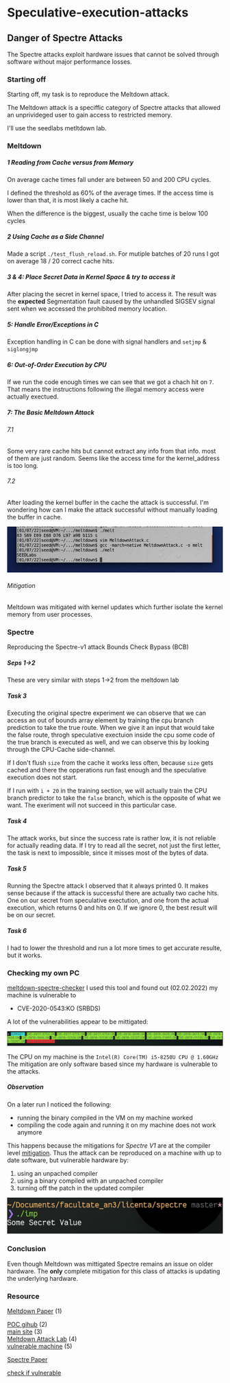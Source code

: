 # Speculative-execution-attacks
## Danger of Spectre Attacks

The Spectre attacks exploit hardware issues that cannot be solved through software
without major performance losses.

### Starting off

Starting off, my task is to reproduce the Meltdown attack.

The Meltdown attack is a speciffic category of Spectre attacks that allowed an unprivideged user to gain access to restricted memory.

I'll use the seedlabs metltdown lab.

### Meltdown

##### 1 Reading from Cache versus from Memory

On average cache times fall under are between 50 and 200 CPU cycles.

I defined the threshold as 60% of the average times. If the access time is
lower than that, it is most likely a cache hit.

When the difference is the biggest, usually the cache time is below 100 cycles

##### 2 Using Cache as a Side Channel

Made a script `./test_flush_reload.sh`. For mutiple batches of 20 runs I got
on average 18 / 20 correct cache hits.

##### 3 & 4: Place Secret Data in Kernel Space & try to access it

After placing the secret in kernel space, I tried to access it. The result was
the **expected** Segmentation fault caused by the unhandled SIGSEV signal sent
when we accessed the prohibited memory location.

##### 5: Handle Error/Exceptions in C

Exception handling in C can be done with signal handlers and `setjmp` & `siglongjmp`

##### 6: Out-of-Order Execution by CPU

If we run the code enough times we can see that we got a chach hit on `7`. That means the instructions following the illegal memory access were actually exectued.

##### 7: The Basic Meltdown Attack

###### 7.1
Some very rare cache hits but cannot extract any info from that info. most of them are just random.
Seems like the access time for the kernel_address is too long.

###### 7.2
After loading the kernel buffer in the cache the attack is successful. I'm wondering how can I make the attack successful without manually loading the buffer in cache.

![proof](./assets/meltdown_success.png)

###### Mitigation

Meltdown was mitigated with kernel updates which further isolate the kernel memory from user processes.

### Spectre

Reproducing the Spectre-v1 attack Bounds Check Bypass (BCB)

##### Seps 1->2

These are very similar with steps 1->2 from the meltdown lab

##### Task 3

Executing the original spectre experiment we can observe that we can access an out of bounds array
element by training the cpu branch prediction to take the true route. When we give it an input that
would take the false route, throgh speculative exectuion inside the cpu some code of the true branch
is executed as well, and we can observe this by looking through the CPU-Cache side-channel.

If I don't flush `size` from the cache it works less often, because `size` gets cached and there the
opperations run fast enough and the speculative execution does not start.

If I run with `i + 20` in the training section, we will actually train the CPU branch predictor to
take the `false` branch, which is the opposite of what we want. The exeriment will not succeed in 
this particular case.

##### Task 4

The attack works, but since the success rate is rather low, it is not reliable for actually reading
data. If I try to read all the secret, not just the first letter, the task is next to impossible,
since it misses most of the bytes of data.

##### Task 5

Running the Spectre attack I observed that it always printed 0. It makes sense because if the attack is successful there are actually two cache hits. One on our secret from speculative exectution, and
one from the actual execution, which returns 0 and hits on 0. If we ignore 0, the best result will be
on our secret.

##### Task 6

I had to lower the threshold and run a lot more times to get accurate resulte, but it works.

### Checking my own PC

[meltdown-spectre-checker](https://github.com/speed47/spectre-meltdown-checker)
I used this tool and found out (02.02.2022) my machine is vulnerable to 
* CVE-2020-0543:KO (SRBDS) 

A lot of the vulnerabilities appear to be mittigated:

![mitigation](./assets/vulnerability.png)

The CPU on my machine is the `Intel(R) Core(TM) i5-8250U CPU @ 1.60GHz`
The mitigation are only software based since my hardware is vulnerable to the attacks.
##### Observation

On a later run I noticed the following:
* running the binary compiled in the VM on my machine worked
* compiling the code again and running it on my machine does not work anymore

This happens because the mitigations for *Spectre V1* are at the compiler level
[mitigation](https://gcc.gnu.org/onlinedocs/gcc-10.2.0/gcc/Other-Builtins.html#Other-Builtins). Thus the attack can be reproduced on a machine with up to date software, but vulnerable hardware by:
1. using an unpached compiler
2. using a binary compiled with an unpached compiler 
3. turning off the patch in the updated compiler

![proof](./assets/spectre_on_stef_xps.png)

### Conclusion

Even though Meltdown was mittigated Spectre remains an issue on older hardware.
The **only** complete mitigation for this class of attacks is updating the underlying hardware.

### Resource

[Meltdown Paper](https://meltdownattack.com/meltdown.pdf) (1)  

[POC gihub](https://github.com/IAIK/meltdown) (2)  
[main site](https://meltdownattack.com/) (3)  
[Meltdown Attack Lab](https://seedsecuritylabs.org/Labs_20.04/System/Meltdown_Attack/) (4)  
[vulnerable machine](https://seed.nyc3.cdn.digitaloceanspaces.com/SEEDUbuntu-16.04-32bit.zip) (5)  

[Spectre Paper](https://spectreattack.com/spectre.pdf)  

[check if vulnerable](https://www.cyberciti.biz/faq/check-linux-server-for-spectre-meltdown-vulnerability/)
